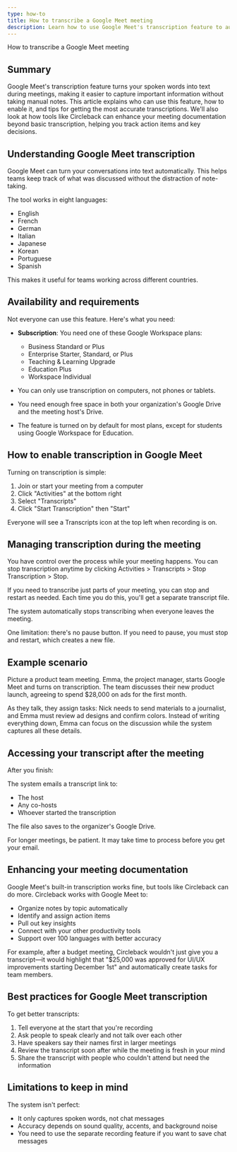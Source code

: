 ```yaml
---
type: how-to
title: How to transcribe a Google Meet meeting
description: Learn how to use Google Meet's transcription feature to automatically convert your meetings into text, including availability requirements, step-by-step setup instructions, and tips for getting the most accurate results.
---
```


How to transcribe a Google Meet meeting

## Summary

Google Meet's transcription feature turns your spoken words into text during meetings, making it easier to capture important information without taking manual notes. This article explains who can use this feature, how to enable it, and tips for getting the most accurate transcriptions. We'll also look at how tools like Circleback can enhance your meeting documentation beyond basic transcription, helping you track action items and key decisions.

## Understanding Google Meet transcription

Google Meet can turn your conversations into text automatically. This helps teams keep track of what was discussed without the distraction of note-taking.

The tool works in eight languages:
- English
- French
- German
- Italian
- Japanese
- Korean
- Portuguese
- Spanish

This makes it useful for teams working across different countries.

## Availability and requirements

Not everyone can use this feature. Here's what you need:

* **Subscription**: You need one of these Google Workspace plans:
  - Business Standard or Plus
  - Enterprise Starter, Standard, or Plus
  - Teaching & Learning Upgrade
  - Education Plus
  - Workspace Individual

* You can only use transcription on computers, not phones or tablets.

* You need enough free space in both your organization's Google Drive and the meeting host's Drive.

* The feature is turned on by default for most plans, except for students using Google Workspace for Education.

## How to enable transcription in Google Meet

Turning on transcription is simple:

1. Join or start your meeting from a computer
2. Click "Activities" at the bottom right
3. Select "Transcripts"
4. Click "Start Transcription" then "Start"

Everyone will see a Transcripts icon at the top left when recording is on.

## Managing transcription during the meeting

You have control over the process while your meeting happens. You can stop transcription anytime by clicking Activities > Transcripts > Stop Transcription > Stop.

If you need to transcribe just parts of your meeting, you can stop and restart as needed. Each time you do this, you'll get a separate transcript file.

The system automatically stops transcribing when everyone leaves the meeting.

One limitation: there's no pause button. If you need to pause, you must stop and restart, which creates a new file.

## Example scenario

Picture a product team meeting. Emma, the project manager, starts Google Meet and turns on transcription. The team discusses their new product launch, agreeing to spend $28,000 on ads for the first month.

As they talk, they assign tasks: Nick needs to send materials to a journalist, and Emma must review ad designs and confirm colors. Instead of writing everything down, Emma can focus on the discussion while the system captures all these details.

## Accessing your transcript after the meeting

After you finish:

The system emails a transcript link to:
- The host
- Any co-hosts
- Whoever started the transcription

The file also saves to the organizer's Google Drive.

For longer meetings, be patient. It may take time to process before you get your email.

## Enhancing your meeting documentation

Google Meet's built-in transcription works fine, but tools like Circleback can do more. Circleback works with Google Meet to:

* Organize notes by topic automatically
* Identify and assign action items
* Pull out key insights
* Connect with your other productivity tools
* Support over 100 languages with better accuracy

For example, after a budget meeting, Circleback wouldn't just give you a transcript—it would highlight that "$25,000 was approved for UI/UX improvements starting December 1st" and automatically create tasks for team members.

## Best practices for Google Meet transcription

To get better transcripts:

1. Tell everyone at the start that you're recording
2. Ask people to speak clearly and not talk over each other
3. Have speakers say their names first in larger meetings
4. Review the transcript soon after while the meeting is fresh in your mind
5. Share the transcript with people who couldn't attend but need the information

## Limitations to keep in mind

The system isn't perfect:
* It only captures spoken words, not chat messages
* Accuracy depends on sound quality, accents, and background noise
* You need to use the separate recording feature if you want to save chat messages
